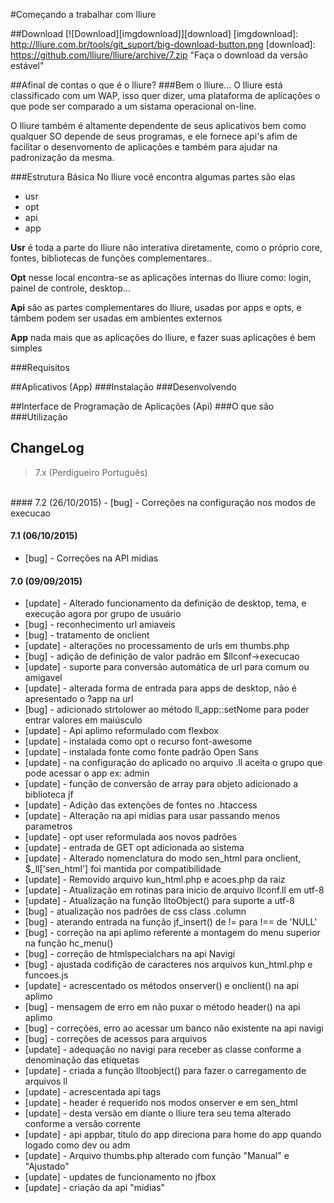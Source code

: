 #Começando a trabalhar com lliure

##Download
[![Download][imgdownload]][download]
[imgdownload]: http://lliure.com.br/tools/git_suport/big-download-button.png
[download]: https://github.com/lliure/lliure/archive/7.zip "Faça o download da versão estável"

##Afinal de contas o que é o lliure?
###Bem o lliure...
O lliure está classificado com um WAP, isso quer dizer, uma plataforma de aplicações o que pode ser comparado a um sistama operacional on-line.

O lliure também é altamente dependente de seus aplicativos bem como qualquer SO depende de seus programas, e ele fornece api's afim de facilitar o desenvomento de aplicações e também para ajudar na padronização da mesma.

###Estrutura Básica
No lliure você encontra algumas partes são elas
* usr
* opt
* api
* app

**Usr** é toda a parte do lliure não interativa diretamente, como o próprio core, fontes, bibliotecas de funções complementares..

**Opt** nesse local encontra-se as aplicações internas do lliure como: login, painel de controle, desktop...

**Api** são as partes complementares do lliure, usadas por apps e opts, e támbem podem ser usadas em ambientes externos

**App** nada mais que as aplicações do lliure, e fazer suas aplicações é bem simples


###Requisitos

##Aplicativos (App)
###Instalação
###Desenvolvendo


##Interface de Programação de Aplicações (Api)
###O que são
###Utilização

## ChangeLog
> 7.x (Perdigueiro Português) 

<br>
#### 7.2 (26/10/2015)
- [bug] - Correções na configuração nos modos de execucao

#### 7.1 (06/10/2015)
- [bug] - Correções na API midias


#### 7.0 (09/09/2015)
- [update] - Alterado funcionamento da definição de desktop, tema, e execução agora por grupo de usuário
- [bug] - reconhecimento url amiaveis
- [bug] - tratamento de onclient
- [update] - alterações no processamento de urls em thumbs.php
- [bug] - adição de definição de valor padrão em $llconf->execucao
- [update] - suporte para conversão automática de url para comum ou amigavel
- [update] - alterada forma de entrada para apps de desktop, não é apresentado o ?app na url
- [bug] - adicionado strtolower ao método ll_app::setNome para poder entrar valores em maiúsculo
- [update] - Api aplimo reformulado com flexbox
- [update] - instalada como opt o recurso font-awesome
- [update] - instalada fonte como fonte padrão Open Sans
- [update] - na configuração do aplicado no arquivo .ll aceita o grupo que pode acessar o app ex: <seguranca>admin</seguranca>
- [update] - função de conversão de array para objeto adicionado a biblioteca jf
- [update] - Adição das extenções de fontes no .htaccess
- [update] - Alteração na api midias para usar passando menos parametros
- [update] - opt user reformulada aos novos padrões
- [update] - entrada de GET opt adicionada ao sistema
- [update] - Alterado nomenclatura do modo sen_html para onclient, $_ll['sen_html'] foi mantida por compatibilidade
- [update] - Removido arquivo kun_html.php e acoes.php da raiz
- [update] - Atualização em rotinas para inicio de arquivo llconf.ll em utf-8
- [update] - Atualização na função lltoObject() para suporte a utf-8
- [bug] - atualização nos padrões de css class .column
- [bug] - aterando entrada na função jf_insert() de != para !== de 'NULL'
- [bug] - correção na api aplimo referente a montagem do menu superior na função hc_menu()
- [bug] - correção de htmlspecialchars na api Navigi 
- [bug] - ajustada codifição de caracteres nos arquivos kun_html.php e funcoes.js
- [update] - acrescentado os métodos onserver() e onclient() na api aplimo
- [bug] - mensagem de erro em não puxar o método header() na api aplimo
- [bug] - correções, erro ao acessar um banco não existente na api navigi
- [bug] - correções de acessos para arquivos
- [update] - adequação no navigi para receber as classe conforme a denominação das etiquetas
- [update] - criada a função lltoobject() para fazer o carregamento de arquivos ll
- [update] - acrescentada api tags
- [update] - header é requerido nos modos onserver e em sen_html
- [update] - desta versão em diante o lliure tera seu tema alterado conforme a versão corrente
- [update] - api appbar, titulo do app direciona para home do app quando logado como dev ou adm
- [update] - Arquivo thumbs.php alterado com função "Manual" e "Ajustado"
- [update] - updates de funcionamento no jfbox
- [update] - criação da api "mídias"
